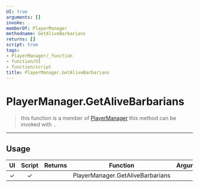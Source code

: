 ```yaml
---
UI: true
arguments: []
invoke: .
memberOf: PlayerManager
methodname: GetAliveBarbarians
returns: []
script: true
tags:
- PlayerManager/_function
- function/UI
- function/script
title: PlayerManager.GetAliveBarbarians
---
```

# PlayerManager.GetAliveBarbarians
> this function is a member of [PlayerManager](civ-6/lua/PlayerManager.md)
> this method can be invoked with `.`
-----
## Usage
|  UI | Script | Returns | Function | Arguments |
|:---:|:------:|-------:|:--------:|:---------|
|✓|✓||PlayerManager.GetAliveBarbarians||
